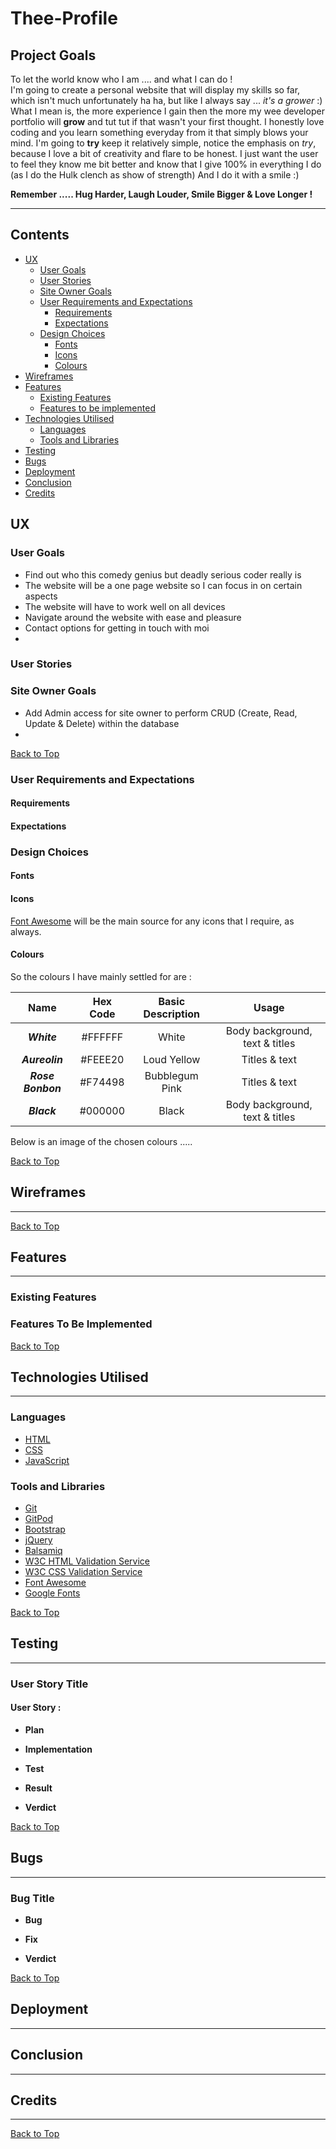 # **Thee-Profile**
 

 

## **Project Goals**

To let the world know who I am .... and what I can do !  
I'm going to create a personal website that will display my skills so far, which isn't much unfortunately ha ha, but like I always say ... *it's a grower* :)
What I mean is, the more experience I gain then the more my wee developer portfolio will **grow** and tut tut if that wasn't your first thought. 
I honestly love coding and you learn something everyday from it that simply blows your mind. 
I'm going to **try** keep it relatively simple, notice the emphasis on *try*, because I love a bit of creativity and flare to be honest.
I just want the user to feel they know me bit better and know that I give 100% in everything I do (as I do the Hulk clench as show of strength)
And I do it with a smile :)

**Remember ..... Hug Harder, Laugh Louder, Smile Bigger & Love Longer !** 

--- 


## Contents
- [UX](#ux)
  * [User Goals](#user-goals)
  * [User Stories](#user-stories)
  * [Site Owner Goals](#site-owner-goals)
  * [User Requirements and Expectations](#user-requirements-and-expectations)
    + [Requirements](#requirements)
    + [Expectations](#expectations)
  * [Design Choices](#design-choices)
    + [Fonts](#fonts)
    + [Icons](#icons)
    + [Colours](#colours)
- [Wireframes](#wireframes)
- [Features](#features)
  * [Existing Features](#existing-features)
  * [Features to be implemented](#features-to-be-implemented)
- [Technologies Utilised](#technologies-utilised)
  * [Languages](#languages)
  * [Tools and Libraries](#tools-and-libraries)
- [Testing](#testing)
- [Bugs](#bugs)
- [Deployment](#deployment)
- [Conclusion](#conclusion)
- [Credits](#credits)


## **UX**

### **User Goals**

* Find out who this comedy genius but deadly serious coder really is
* The website will be a one page website so I can focus in on certain aspects
* The website will have to work well on all devices
* Navigate around the website with ease and pleasure
* Contact options for getting in touch with moi
* 


### **User Stories**



### **Site Owner Goals**

* Add Admin access for site owner to perform CRUD (Create, Read, Update & Delete) within the database
* 

[Back to Top](#contents)

### **User Requirements and Expectations**

#### Requirements 



#### Expectations



### **Design Choices**


#### Fonts


#### Icons

[Font Awesome](https://fontawesome.com/) will be the main source for any icons that I require, as always. 


#### Colours


So the colours I have mainly settled for are :

|Name                  |Hex Code   |Basic Description  |Usage                           |
|:--------------------:|:---------:|:-----------------:|:------------------------------:|
|***White***           |#FFFFFF    |White              |Body background, text & titles  |
|***Aureolin***        |#FEEE20    |Loud Yellow        |Titles & text                   |
|***Rose Bonbon***     |#F74498    |Bubblegum Pink     |Titles & text                   |
|***Black***           |#000000    |Black              |Body background, text & titles  |

Below is an image of the chosen colours .....



[Back to Top](#contents)

## **Wireframes**
---



[Back to Top](#contents)


## **Features**
---

### **Existing Features**



### **Features To Be Implemented**



[Back to Top](#contents)

## **Technologies Utilised**
---

### **Languages**

- [HTML](https://en.wikipedia.org/wiki/HTML)
- [CSS](https://en.wikipedia.org/wiki/CSS) 
- [JavaScript](https://en.wikipedia.org/wiki/JavaScript) 

### **Tools and Libraries**

- [Git](https://en.wikipedia.org/wiki/Git) 
- [GitPod](https://www.gitpod.io/)
- [Bootstrap](https://en.wikipedia.org/wiki/Bootstrap_(front-end_framework))
- [jQuery](https://jquery.com/)
- [Balsamiq](https://balsamiq.com/)
- [W3C HTML Validation Service](https://validator.w3.org/)
- [W3C CSS Validation Service](https://jigsaw.w3.org/css-validator/)
- [Font Awesome](https://fontawesome.com/)
- [Google Fonts](https://fonts.google.com/)

[Back to Top](#contents)

## **Testing**
---


### **User Story Title**

#### User Story : 

* **Plan**  


* **Implementation**  


* **Test**  


* **Result**  


* **Verdict**  





[Back to Top](#contents)

## **Bugs**
---

### **Bug Title**

* **Bug**


* **Fix**


* **Verdict** 


[Back to Top](#contents)

## **Deployment**
---


## **Conclusion**
---


## **Credits**
---


[Back to Top](#contents)
